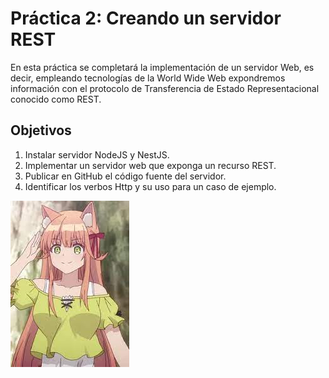 # **Práctica 2: Creando un servidor REST**

En esta práctica se completará la implementación de un servidor Web, es decir, empleando tecnologías de la World Wide Web expondremos información con el protocolo de Transferencia de Estado Representacional conocido como REST.

## Objetivos

  1. Instalar servidor NodeJS y NestJS.
  2. Implementar un servidor web que exponga un recurso REST.
  3. Publicar en GitHub el código fuente del servidor.
  4. Identificar los verbos Http y su uso para un caso de ejemplo.


![kanade](resources/kanade.jpeg)
